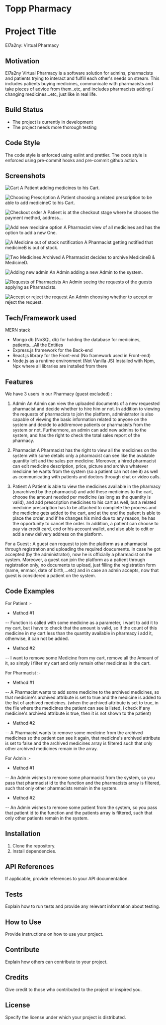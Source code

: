 # Topp Pharmacy

# Project Title

El7a2ny: Virtual Pharmacy

## Motivation

El7a2ny Virtual Pharmacy is a software solution for admins, pharmacists and patients trying to interact
and fulfill each other's needs on stream. This includes patients buying medicines, communicate with pharmacists and take pieces of advice from them..etc, and includes pharmacists adding / changing medicines...etc, just like in real life.

## Build Status

* The project is currently in development
* The project needs more thorough testing

## Code Style

The code style is enforced using eslint and prettier. The code style is enforced using pre-commit hooks and pre-commit github action.

## Screenshots

![Cart](screenshots/cart.png)
A Patient adding medicines to his Cart.

![Choosing Prescription](screenshots/prescriptions.png)
A Patient choosing a related prescription to be able to add medicineC to his Cart.

![Checkout order](screenshots/checkout.png)
A Patient is at the checkout stage where he chooses the payment method, address...

![Add new medicine option](screenshots/AddMedicine.png)
A Pharmacist view of all medicines and has the option to add a new One.

![A Medicine out of stock notification](screenshots/Notification.png)
A Pharmacist getting notified that medicineB is out of stock.

![Two Medicines Archived](screenshots/Archive.png)
A Pharmacist decides to archive MedicineB & MedicineD.

![Adding new admin](screenshots/addAdmin.png)
An Admin adding a new Admin to the system.

![Requests of Pharmacists](screenshots/Requests.png)
An Admin seeing the requests of the guests applying as Pharmacists.

![Accept or reject the request](screenshots/AcceptReject.png)
An Admin choosing whether to accept or reject the request.

## Tech/Framework used

MERN stack
* Mongo db (NoSQL db) for holding the database for medicines, patients....All the Entities
* Express.js framework for the Back-end
* React.js library for the Front-end (No framework used in Front-end)
* Node.js as a runtime environment (Not Vanilla JS)
Installed with Npm, Npx where all libraries are installed from there

## Features

We have 3 users in our Pharmacy (guest excluded) :
1. Admin
An Admin can view the uploaded documents of a new requested pharmacist and decide whether to hire him or not. In addition to viewing the requests of pharmacists to join the platform, administrator is also capable of viewing the basic information related to anyone on the system and decide to add/remove patients or pharmacists from the system or not. Furthermore, an admin can add new admins to the system, and has the right to check the total sales report of the pharmacy.

2. Pharmacist
A Pharmacist has the right to view all the medicines on the system with some details only a pharmacist can see like the available quantity left and the sales per medicine. Moreover, a hired pharmacist can edit medicine description, price, picture and archive whatever medicine he wants from the system (so a patient can not see it) as well as communicating with patients and doctors through chat or video calls.

3. Patient
A Patient is able to view the medicines available in the pharmacy (unarchived by the pharmacist) and add these medicines to the cart, choose the amount needed per medicine (as long as the quantity is valid), and add prescription medicines to his cart as well, but a related medicine prescription has to be attached to complete the process and the medicine gets added to the cart, and at the end the patient is able to place the order, and if he changes his mind due to any reason, he has the opportunity to cancel the order. In addition, a patient can choose to pay via credit card, cod or his account wallet, and also able to edit or add a new delivery address on the platform.

For a Guest :
A guest can request to join the platform as a pharmacist through registration and uploading the required doucuments. In case he got accepted (by the administrator), now he is officially a pharmacist on the system.
Moreover, a guest can join the platform as a patient through registration only, no documents to upload, just filling the registration form (name, enmaol, date of birth,...etc) and in case an admin accepts,
now that guest is considered a patient on the system.

## Code Examples

For Patient :-
- Method #1
<!--
const addtocart = (medicine)=>{
    const found = cart.find((med)=>med.name === medicine.name)
    if(found){
      if(CountMedicineInCart(medicine) < medicine.quantity){
        setCart([...cart, medicine]);
      }
      else{
        alert("No Enough Quantity");
      }
    }
    else{
      setCart([...cart, medicine]);
    }
  }
-->
-- Function is called with some medicine as a parameter, i want to add it to my cart, but i have to check
that the amount is valid, so if the count of this medicine in my cart less than the quantity available in pharmacy i add it, otherwise, it can not be added.

- Method #2
<!-- const removeAllfromcart = (medicine)=>{
    const newcart = cart.filter((med)=> med.name !== medicine.name);
    setCart(newcart);
} -->
-- I want to remove some Medicine from my cart, remove all the Amount of it, so simply i filter my cart and
only remain other medicines in the cart.

For Pharmacist :-
- Method #1
<!-- const addToArchivedMeds = (medicine) =>{ //viewing in patient remains
      medicine.archived = true;
      setArchivedMeds([...archivedMeds,medicine])
} -->
-- A Pharmacist wants to add some medicine to the archived medicines, so that medicine's archived attribute is set to true and the medicine is added to the list of archived medicines.
(when the archived attribute is set to true, in the file where the medicines the patient can see is listed, i check if any medicine's archived attribute is true, then it is not shown to the patient)

- Method #2
<!-- const removeFromArchivedMeds = (medicine) =>{
      medicine.archived = false;
      setArchivedMeds(archivedMeds.filter((med)=>med.name !== medicine.name))
} -->
-- A Pharmacist wants to remove some medicine from the archived medicines so the patient can see it again,
that medicine's archived attribute is set to false and the archived medicines array is filtered such that only other archived medicines remain in the array.

For Admin :-
- Method #1
<!-- const removePharmacist = (id) => {
    let arr = pharmacists.filter((pharmacist) => pharmacist.id !== id);
    setPharmacists(arr);
}; -->
-- An Admin wishes to remove some pharmacist from the system, so you pass that pharmacist id to the function and the pharmacists array is filtered, such that only other pharmacists remain in the system.

- Method #2
<!-- const removePatient = (id) => {
    let arr = patients.filter((patient) => patient.id !== id);
    setPatients(arr);
}; -->
-- An Admin wishes to remove some patient from the system, so you pass that patient id to the function and the patients array is filtered, such that only other patients remain in the system.

## Installation

1. Clone the repository.
2. Install dependencies.

## API References

If applicable, provide references to your API documentation.

## Tests

Explain how to run tests and provide any relevant information about testing.

## How to Use

Provide instructions on how to use your project.

## Contribute

Explain how others can contribute to your project.

## Credits

Give credit to those who contributed to the project or inspired you.

## License

Specify the license under which your project is distributed.
